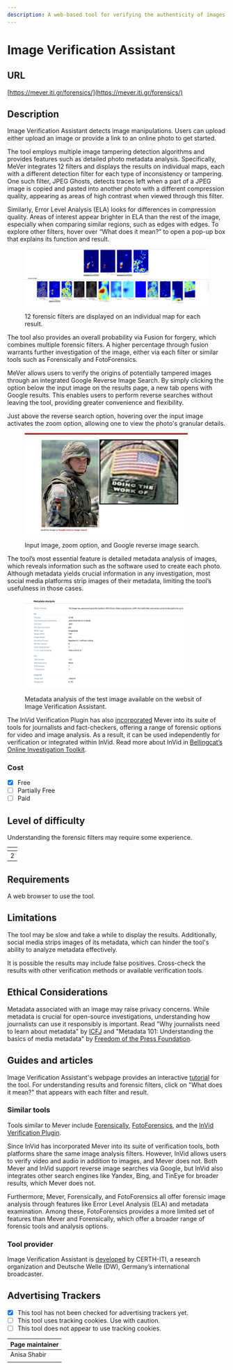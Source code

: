 ```yaml
---
description: A web-based tool for verifying the authenticity of images.
---
```


# Image Verification Assistant

## URL

[https://mever.iti.gr/forensics/](https://mever.iti.gr/forensics/)

## Description

Image Verification Assistant detects image manipulations. Users can upload either upload an image or provide a link to an online photo to get started.

The tool employs multiple image tampering detection algorithms and provides features such as detailed photo metadata analysis. Specifically, MeVer integrates 12 filters and displays the results on individual maps, each with a different detection filter for each type of inconsistency or tampering. One such filter, JPEG Ghosts, detects traces left when a part of a JPEG image is copied and pasted into another photo with a different compression quality, appearing as areas of high contrast when viewed through this filter.

Similarly, Error Level Analysis (ELA) looks for differences in compression quality. Areas of interest appear brighter in ELA than the rest of the image, especially when comparing similar regions, such as edges with edges. To explore other filters, hover over “What does it mean?” to open a pop-up box that explains its function and result.

<figure><img src=".gitbook/assets/Maps latest.png" alt=""><figcaption><p>12 forensic filters are displayed on an individual map for each result.</p></figcaption></figure>

The tool also provides an overall probability via Fusion for forgery, which combines multiple forensic filters. A higher percentage through fusion warrants further investigation of the image, either via each filter or similar tools such as Forensically and FotoForensics.

MeVer allows users to verify the origins of potentially tampered images through an integrated Google Reverse Image Search. By simply clicking the option below the input image on the results page, a new tab opens with Google results. This enables users to perform reverse searches without leaving the tool, providing greater convenience and flexibility.

Just above the reverse search option, hovering over the input image activates the zoom option, allowing one to view the photo's granular details. &#x20;

<figure><img src=".gitbook/assets/Input image and zoom.png" alt="" width="375"><figcaption><p>Input image, zoom option, and Google reverse image search.</p></figcaption></figure>

The tool’s most essential feature is detailed metadata analysis of images, which reveals information such as the software used to create each photo. Although metadata yields crucial information in any investigation, most social media platforms strip images of their metadata, limiting the tool’s usefulness in those cases.

<figure><img src=".gitbook/assets/Metadata analysis mever.png" alt="" width="375"><figcaption><p>Metadata analysis of the test image available on the websit of Image Verification Assistant.</p></figcaption></figure>

The InVid Verification Plugin has also [incorporated](https://weverify.eu/tools/image-verification-assistant/) Mever into its suite of tools for journalists and fact-checkers, offering a range of forensic options for video and image analysis. As a result, it can be used independently for verification or integrated within InVid. Read more about InVid in [Bellingcat’s Online Investigation Toolkit](https://bellingcat.gitbook.io/toolkit/more/all-tools/invid).

### Cost

* [x] Free
* [ ] Partially Free
* [ ] Paid

## Level of difficulty

Understanding the forensic filters may require some experience.

<table><thead><tr><th data-type="rating" data-max="5"></th></tr></thead><tbody><tr><td>2</td></tr></tbody></table>

## Requirements

A web browser to use the tool.

## Limitations

The tool may be slow and take a while to display the results. Additionally, social media strips images of its metadata, which can hinder the tool's ability to analyze metadata effectively.

It is possible the results may include false positives. Cross-check the results with other verification methods or available verification tools.

## **Ethical Considerations**

Metadata associated with an image may raise privacy concerns. While metadata is crucial for open-source investigations, understanding how journalists can use it responsibly is important.  Read "Why journalists need to learn about metadata" by [ICFJ](https://ijnet.org/en/story/why-journalists-need-learn-about-metadata) and "Metadata 101: Understanding the basics of media metadata" by  [Freedom of the Press Foundation](https://freedom.press/digisec/blog/metadata-101/).

## Guides and articles

Image Verification Assistant's webpage provides an interactive [tutorial](https://mever.iti.gr/forensics/?tour=start) for the tool. For understanding results and forensic filters, click on "What does it mean?" that appears with each filter and result.&#x20;

### **Similar tools**

Tools similar to Mever include [Forensically](https://bellingcat.gitbook.io/toolkit/more/all-tools/forensically), [FotoForensics](https://fotoforensics.com/), and the [InVid Verification Plugin](https://bellingcat.gitbook.io/toolkit/more/all-tools/invid).&#x20;

Since InVid has incorporated Mever into its suite of verification tools, both platforms share the same image analysis filters. However, InVid allows users to verify video and audio in addition to images, and Mever does not. Both Mever and InVid support reverse image searches via Google, but InVid also integrates other search engines like Yandex, Bing, and TinEye for broader results, which Mever does not.

Furthermore, Mever, Forensically, and FotoForensics all offer forensic image analysis through features like Error Level Analysis (ELA) and metadata examination. Among these, FotoForensics provides a more limited set of features than Mever and Forensically, which offer a broader range of forensic tools and analysis options.

### Tool provider

Image Verification Assistant is [developed](https://mever.iti.gr/forensics/about.html) by CERTH-ITI, a research organization and Deutsche Welle (DW), Germany’s international broadcaster.

## Advertising Trackers

* [x] This tool has not been checked for advertising trackers yet.
* [ ] This tool uses tracking cookies. Use with caution.
* [ ] This tool does not appear to use tracking cookies.

| Page maintainer |
| --------------- |
| Anisa Shabir    |
|                 |
